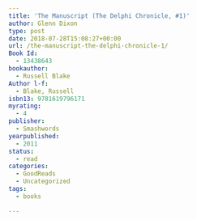 ```yaml
---
title: 'The Manuscript (The Delphi Chronicle, #1)'
author: Glenn Dixon
type: post
date: 2018-07-28T15:08:27+00:00
url: /the-manuscript-the-delphi-chronicle-1/
Book Id:
  - 13438643
bookauthor:
  - Russell Blake
Author l-f:
  - Blake, Russell
isbn13: 9781619796171
myrating:
  - 4
publisher:
  - Smashwords
yearpublished:
  - 2011
status:
  - read
categories:
  - GoodReads
  - Uncategorized
tags:
  - books

---
```

